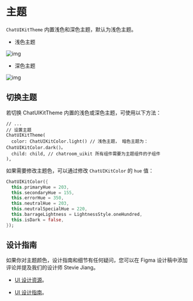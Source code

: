 # 主题

<Toc />

`ChatUIKitTheme` 内置浅色和深色主题，默认为浅色主题。

- 浅色主题

![img](/images/uikit/chatroomandroid/light_mode.png)

- 深色主题

![img](/images/uikit/chatroomandroid/dark_mode.png)

## 切换主题

若切换 ChatUIKitTheme 内置的浅色或深色主题，可使用以下方法：

```typescriptx
// ...
// 设置主题 
ChatUIKitTheme(
  color: ChatUIKitColor.light() // 浅色主题， 暗色主题为：ChatUIKitColor.dark()。
  child: child, // chatroom_uikit 所有组件需要为主题组件的子组件
),
```

如果需要修改主题色，可以通过修改 `ChatUIKitColor` 的 `hue` 值：

```dart
ChatUIKitColor({
  this.primaryHue = 203,
  this.secondaryHue = 155,
  this.errorHue = 350,
  this.neutralHue = 203,
  this.neutralSpecialHue = 220,
  this.barrageLightness = LightnessStyle.oneHundred,
  this.isDark = false,
});
```

## 设计指南 

如果你对主题颜色，设计指南和细节有任何疑问，您可以在 Figma 设计稿中添加评论并提及我们的设计师 Stevie Jiang。

- [UI 设计资源](https://www.figma.com/community/file/1322495388317476706/chatroom-uikit)。

- [UI 设计指南](design_guide.html)。
